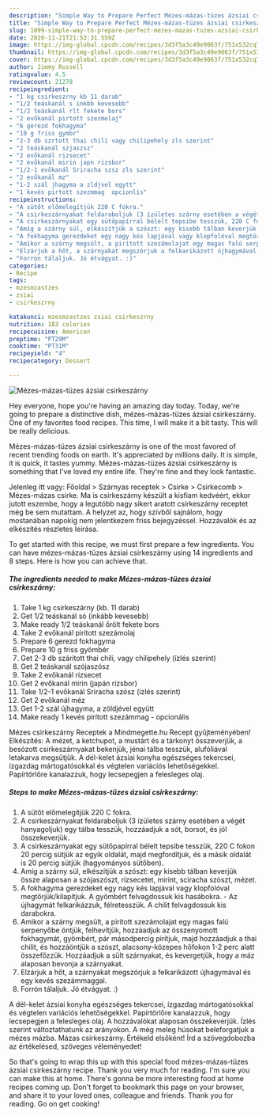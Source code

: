 ```yaml
---
description: "Simple Way to Prepare Perfect Mézes-mázas-tüzes ázsiai csirkeszárny"
title: "Simple Way to Prepare Perfect Mézes-mázas-tüzes ázsiai csirkeszárny"
slug: 1099-simple-way-to-prepare-perfect-mezes-mazas-tuzes-azsiai-csirkeszarny
date: 2020-11-21T21:53:31.559Z
image: https://img-global.cpcdn.com/recipes/3d3f5a3c49e9063f/751x532cq70/mezes-mazas-tuzes-azsiai-csirkeszarny-recept-foto.jpg
thumbnail: https://img-global.cpcdn.com/recipes/3d3f5a3c49e9063f/751x532cq70/mezes-mazas-tuzes-azsiai-csirkeszarny-recept-foto.jpg
cover: https://img-global.cpcdn.com/recipes/3d3f5a3c49e9063f/751x532cq70/mezes-mazas-tuzes-azsiai-csirkeszarny-recept-foto.jpg
author: Jimmy Russell
ratingvalue: 4.5
reviewcount: 21278
recipeingredient:
- "1 kg csirkeszrny kb 11 darab"
- "1/2 teáskanál s inkbb kevesebb"
- "1/2 teáskanál rlt fekete bors"
- "2 evőkanál pirtott szezmolaj"
- "6 gerezd fokhagyma"
- "10 g friss gymbr"
- "2-3 db szrtott thai chili vagy chilipehely zls szerint"
- "2 teáskanál szjaszsz"
- "2 evőkanál rizsecet"
- "2 evőkanál mirin japn rizsbor"
- "1/2-1 evőkanál Sriracha szsz zls szerint"
- "2 evőkanál mz"
- "1-2 szál jhagyma a zldjvel egytt"
- "1 kevés pirtott szezmmag  opcionlis"
recipeinstructions:
- "A sütőt előmelegítjük 220 C fokra."
- "A csirkeszárnyakat feldaraboljuk (3 ízületes szárny esetében a végét hanyagoljuk) egy tálba tesszük, hozzáadjuk a sót, borsot, és jól összekeverjük."
- "A csirkeszárnyakat egy sütőpapírral bélelt tepsibe tesszük, 220 C fokon 20 percig sütjük az egyik oldalát, majd megfordítjuk, és a másik oldalát is 20 percig sütjük (hagyományos sütőben)."
- "Amíg a szárny sül, elkészítjük a szószt: egy kisebb tálban keverjük össze alaposan a szójaszószt, rizsecetet, mirint, sciracha szószt, mézet."
- "A fokhagyma gerezdeket egy nagy kés lapjával vagy klopfolóval megtörjük/kilapítjuk. A gyömbért felvagdossuk kis hasábokra. Az újhagymát felkarikázzuk, félretesszük. A chilit felvagdossuk kis darabokra."
- "Amikor a szárny megsült, a pirított szezámolajat egy magas falú serpenyőbe öntjük, felhevítjük, hozzáadjuk az összenyomott fokhagymát, gyömbért, pár másodpercig pirítjuk, majd hozzáadjuk a thai chilit, és hozzáöntjük a szószt, alacsony-közepes hőfokon 1-2 perc alatt összefőzzük. Hozzáadjuk a sült szárnyakat, és kevergetjük, hogy a máz alaposan bevonja a szárnyakat."
- "Elzárjuk a hőt, a szárnyakat megszórjuk a felkarikázott újhagymával és egy kevés szezámmaggal."
- "Forrón tálaljuk. Jó étvágyat. :)"
categories:
- Recipe
tags:
- mzesmzastzes
- zsiai
- csirkeszrny

katakunci: mzesmzastzes zsiai csirkeszrny 
nutrition: 183 calories
recipecuisine: American
preptime: "PT29M"
cooktime: "PT31M"
recipeyield: "4"
recipecategory: Dessert

---
```



![Mézes-mázas-tüzes ázsiai csirkeszárny](https://img-global.cpcdn.com/recipes/3d3f5a3c49e9063f/751x532cq70/mezes-mazas-tuzes-azsiai-csirkeszarny-recept-foto.jpg)

Hey everyone, hope you're having an amazing day today. Today, we're going to prepare a distinctive dish, mézes-mázas-tüzes ázsiai csirkeszárny. One of my favorites food recipes. This time, I will make it a bit tasty. This will be really delicious.

Mézes-mázas-tüzes ázsiai csirkeszárny is one of the most favored of recent trending foods on earth. It's appreciated by millions daily. It is simple, it is quick, it tastes yummy. Mézes-mázas-tüzes ázsiai csirkeszárny is something that I've loved my entire life. They're fine and they look fantastic.

Jelenleg itt vagy: Főoldal &gt; Szárnyas receptek &gt; Csirke &gt; Csirkecomb &gt; Mézes-mázas csirke. Ma is csirkeszárny készült a kisfiam kedvéért, ekkor jutott eszembe, hogy a legutóbb nagy sikert aratott csirkeszárny receptet még be sem mutattam. A helyzet az, hogy szívből sajnálom, hogy mostanában napokig nem jelentkezem friss bejegyzéssel. Hozzávalók és az elkészítés részletes leírása.


To get started with this recipe, we must first prepare a few ingredients. You can have mézes-mázas-tüzes ázsiai csirkeszárny using 14 ingredients and 8 steps. Here is how you can achieve that.

<!--inarticleads1-->

##### The ingredients needed to make Mézes-mázas-tüzes ázsiai csirkeszárny:

1. Take 1 kg csirkeszárny (kb. 11 darab)
1. Get 1/2 teáskanál só (inkább kevesebb)
1. Make ready 1/2 teáskanál őrölt fekete bors
1. Take 2 evőkanál pirított szezámolaj
1. Prepare 6 gerezd fokhagyma
1. Prepare 10 g friss gyömbér
1. Get 2-3 db szárított thai chili, vagy chilipehely (ízlés szerint)
1. Get 2 teáskanál szójaszósz
1. Take 2 evőkanál rizsecet
1. Get 2 evőkanál mirin (japán rizsbor)
1. Take 1/2-1 evőkanál Sriracha szósz (ízlés szerint)
1. Get 2 evőkanál méz
1. Get 1-2 szál újhagyma, a zöldjével együtt
1. Make ready 1 kevés pirított szezámmag - opcionális


Mézes csirkeszárny Receptek a Mindmegette.hu Recept gyűjteményében! Elkészítés: A mézet, a ketchupot, a mustárt és a tárkonyt összeverjük, a besózott csirkeszárnyakat bekenjük, jénai tálba tesszük, alufóliával letakarva megsütjük. A dél-kelet ázsiai konyha egészséges tekercsei, ízgazdag mártogatósokkal és végtelen variációs lehetőségekkel. Papírtörlőre kanalazzuk, hogy lecsepegjen a felesleges olaj. 

<!--inarticleads2-->

##### Steps to make Mézes-mázas-tüzes ázsiai csirkeszárny:

1. A sütőt előmelegítjük 220 C fokra.
1. A csirkeszárnyakat feldaraboljuk (3 ízületes szárny esetében a végét hanyagoljuk) egy tálba tesszük, hozzáadjuk a sót, borsot, és jól összekeverjük.
1. A csirkeszárnyakat egy sütőpapírral bélelt tepsibe tesszük, 220 C fokon 20 percig sütjük az egyik oldalát, majd megfordítjuk, és a másik oldalát is 20 percig sütjük (hagyományos sütőben).
1. Amíg a szárny sül, elkészítjük a szószt: egy kisebb tálban keverjük össze alaposan a szójaszószt, rizsecetet, mirint, sciracha szószt, mézet.
1. A fokhagyma gerezdeket egy nagy kés lapjával vagy klopfolóval megtörjük/kilapítjuk. A gyömbért felvagdossuk kis hasábokra. - Az újhagymát felkarikázzuk, félretesszük. A chilit felvagdossuk kis darabokra.
1. Amikor a szárny megsült, a pirított szezámolajat egy magas falú serpenyőbe öntjük, felhevítjük, hozzáadjuk az összenyomott fokhagymát, gyömbért, pár másodpercig pirítjuk, majd hozzáadjuk a thai chilit, és hozzáöntjük a szószt, alacsony-közepes hőfokon 1-2 perc alatt összefőzzük. Hozzáadjuk a sült szárnyakat, és kevergetjük, hogy a máz alaposan bevonja a szárnyakat.
1. Elzárjuk a hőt, a szárnyakat megszórjuk a felkarikázott újhagymával és egy kevés szezámmaggal.
1. Forrón tálaljuk. Jó étvágyat. :)


A dél-kelet ázsiai konyha egészséges tekercsei, ízgazdag mártogatósokkal és végtelen variációs lehetőségekkel. Papírtörlőre kanalazzuk, hogy lecsepegjen a felesleges olaj. A hozzávalókat alaposan összekeverjük. Ízlés szerint változtathatunk az arányokon. A még meleg húsokat beleforgatjuk a mézes mázba. Mázas csirkeszárny. Értékeld elsőként! Írd a szövegdobozba az értékelésed, szöveges véleményedet! 

So that's going to wrap this up with this special food mézes-mázas-tüzes ázsiai csirkeszárny recipe. Thank you very much for reading. I'm sure you can make this at home. There's gonna be more interesting food at home recipes coming up. Don't forget to bookmark this page on your browser, and share it to your loved ones, colleague and friends. Thank you for reading. Go on get cooking!
